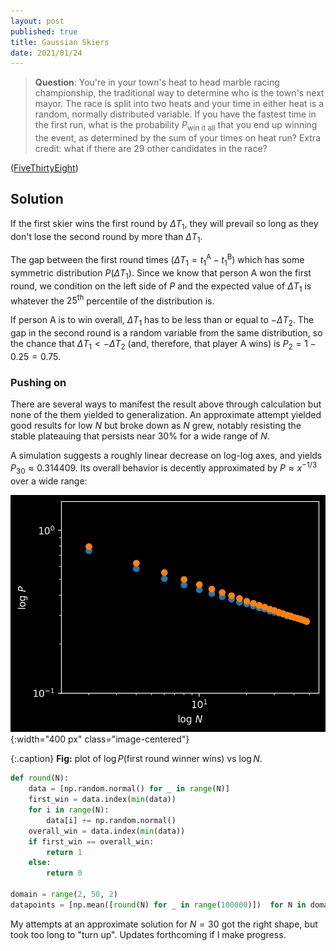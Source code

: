 ```yaml
---
layout: post
published: true
title: Gaussian Skiers
date: 2021/01/24
---
```


>**Question**: You're in your town's heat to head marble racing championship, the traditional way to determine who is the town's next mayor. The race is split into two heats and your time in either heat is a random, normally distributed variable. If you have the fastest time in the first run, what is the probability $P_\text{win it all}$ that you end up winning the event, as determined by the sum of your times on heat run? Extra credit: what if there are $29$ other candidates in the race?

<!--more-->

([FiveThirtyEight](https://fivethirtyeight.com/features/can-you-skillfully-ski-the-slopes/))

## Solution

If the first skier wins the first round by $\Delta T_1,$ they will prevail so long as they don't lose the second round by more than $\Delta T_1.$ 

The gap between the first round times $\left(\Delta T_1 = t^\text{A}_1 - t^\text{B}_1\right)$ which has some symmetric distribution $P(\Delta T_1).$ Since we know that person $\text{A}$ won the first round, we condition on the left side of $P$ and the expected value of $\Delta T_1$ is whatever the $25^\text{th}$ percentile of the distribution is. 

If person $\text{A}$ is to win overall, $\Delta T_1$ has to be less than or equal to $-\Delta T_2.$ The gap in the second round is a random variable from the same distribution, so the chance that $\Delta T_1 < -\Delta T_2$ (and, therefore, that player $\text{A}$ wins) is $P_2 = 1 - 0.25 = 0.75.$

### Pushing on

There are several ways to manifest the result above through calculation but none of the them yielded to generalization. An approximate attempt yielded good results for low $N$ but broke down as $N$ grew, notably resisting the stable plateauing that persists near $30\%$ for a wide range of $N.$

A simulation suggests a roughly linear decrease on log-log axes, and yields $P_{30} \approx 0.314409.$ Its overall behavior is decently approximated by $P \approx x^{-1/3}$ over a wide range:

![](/img/FE48C7B9-2B85-4CF5-AD7E-BE6190F97836.png){:width="400 px" class="image-centered"}

{:.caption}
**Fig:** plot of $\log P(\text{first round winner wins})$ vs $\log N.$

```python
def round(N):
    data = [np.random.normal() for _ in range(N)]
    first_win = data.index(min(data))
    for i in range(N):
        data[i] += np.random.normal()
    overall_win = data.index(min(data))
    if first_win == overall_win:
        return 1
    else:
        return 0
  
domain = range(2, 50, 2)
datapoints = [np.mean([round(N) for _ in range(100000)])  for N in domain]
```

My attempts at an approximate solution for $N=30$ got the right shape, but took too long to "turn up". Updates forthcoming if I make progress.

<br>
